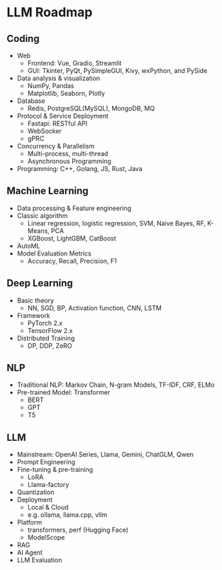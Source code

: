 # LLM Roadmap

## Coding

- Web
  - Frontend: Vue, Gradio, Streamlit
  - GUI: Tkinter, PyQt, PySimpleGUI, Kivy, wxPython, and PySide
- Data analysis & visualization
  - NumPy, Pandas
  - Matplotlib, Seaborn, Plotly
- Database
  - Redis, PostgreSQL(MySQL), MongoDB, MQ
- Protocol & Service Deployment
  - Fastapi: RESTful API
  - WebSocker
  - gPRC
- Concurrency & Parallelism
  - Multi-process, multi-thread
  - Asynchronous Programming
- Programming: C++, Golang, JS, Rust, Java

## Machine Learning

- Data processing & Feature engineering
- Classic algorithm
  - Linear regression, logistic regression, SVM, Naive Bayes, RF, K-Means, PCA
  - XGBoost, LightGBM, CatBoost
- AutoML
- Model Evaluation Metrics
  - Accuracy, Recall, Precision, F1

## Deep Learning

- Basic theory
  - NN, SGD, BP, Activation function, CNN, LSTM
- Framework
  - PyTorch 2.x
  - TensorFlow 2.x
- Distributed Training
  - DP, DDP, ZeRO

## NLP

- Traditional NLP: Markov Chain, N-gram Models, TF-IDF, CRF, ELMo
- Pre-trained Model: Transformer
  - BERT
  - GPT
  - T5

## LLM

- Mainstream: OpenAI Series, Llama, Gemini, ChatGLM, Qwen
- Prompt Engineering
- Fine-tuning & pre-training
  - LoRA
  - Llama-factory
- Quantization
- Deployment
  - Local & Cloud
  - e.g. ollama, llama.cpp, vllm
- Platform
  - transformers, perf (Hugging Face)
  - ModelScope
- RAG
- AI Agent
- LLM Evaluation
